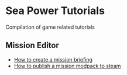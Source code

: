# Sea Power Tutorials
Compilation of game related tutorials

## Mission Editor
- [How to create a mission briefing](./mission-editor/how-to-create-mission-briefing.md)
- [How to publish a mission modpack to steam](./mission-editor/how-to-publish-mission-modpack-to-steam.md)



